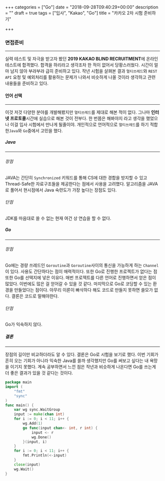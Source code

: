 +++
categories = ["Go"]
date = "2018-09-28T09:40:29+00:00"
description = ""
draft = true
tags = ["입사", "Kakao", "Go"]
title = "카카오 2차 시험 준비하기"

+++
### 면접준비

***

실력 테스트 및 자극을 받고자 봤던 **2019 KAKAO BLIND RECRUITMENT**에 온라인 테스트에 합격했다. 합격을 하리라고 생각조차 한 적이 없어서 당황스러웠다.  시간이 얼마 남지 않아 부랴부랴 급히 준비하고 있다. 작년 시험을 살펴본 결과 `멀티쓰레드`와 `REST API` 요청 및 예외처리를 활용하는 문제가 나와서 비슷하게 나올 것이라 생각하고 관련 내용들을 준비하고 있다.

#### 언어 선택

***

이것 저것 다양한 분야를 개발해봤지만 `멀티쓰레드`를 제대로 해본 적이 없다. 그나마 **인터넷 프로토콜**시간에 실습으로 해본 것이 전부다. 한 번쯤은 해봐야지 라고 생각을 했었으나 이걸 입사 시험에서 만나게 될줄이야. 개인적으로 언어적으로  `멀티쓰레드`를 하기 적합한`Java`와 `Go`중에서 고민을 했다.

##### Java

***

###### 장점

JAVA는 간단히 `Synchronized` 키워드를 통해 CS에 대한 경합을 방지할 수 있고 Thread-Safe한 자료구조들을 제공한다는 점에서 사용을 고려했다. 알고리즘을 JAVA로 풀어서 현시점에서 Java 숙련도가 가장 높다는 장점도 있다.

###### 단점

JDK를 마음대로 쓸 수 없는 현재 여건 상 연습을 할 수 없다.

##### Go

***

###### 장점

Go에는 경량 쓰레드인 `Goroutine`과 `Goroutine`사이의 통신을 가능하게 하는 `Channel`이 있다. 사용도 간단하다는 점이 매력적이다. 또한 Go로 진행한 프로젝트가 없다는 점 또한 Go를 선택지에 넣은 이유다. 매번 프로젝트를 다른 언어로 진행하면서 얻은 점이 많았다. 이번에도 많은 걸 얻어갈 수 있을 것 같다. 마지막으로 Go로 코딩할 수 있는 환경을 만들었다는 점이다. 아무리 이론이 빠삭하다 해도 코드로 만들지 못하면 쓸모가 없다. 결론은 코드로 말해야한다. 

###### 단점

Go가 익숙하지 않다.

##### 결론

***

장점의 길이만 비교하더라도 알 수 있다. 결론은 Go로 시험을 보기로 했다. 이번 기회가 흔히 오는 기회가 아니라 익숙한 Java를 쓸까 생각했지만 Go를 써보고 싶다는 내 욕망을 이기지 못했다.  계속 공부하면서 느낀 점은 작년과 비슷하게 나온다면 Go를 쓰는게 더 좋은 결과가 있을 것 같다는 것이다.

```go
package main
import (
	"fmt"
	"sync"
)
func main() {
	var wg sync.WaitGroup
	input := make(chan int)
	for i := 0; i < 11; i++ {
		wg.Add(1)
		go func(input chan<- int, r int) {
			input <- r
			wg.Done()
		}(input, i)
	}
	for i := 0; i < 11; i++ {
		fmt.Println(<-input)
	}
	close(input)
	wg.Wait()
}
```